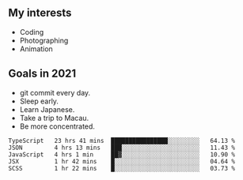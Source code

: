 ## My interests

- Coding
- Photographing
- Animation

## Goals in 2021

- git commit every day.
- Sleep early.
- Learn Japanese.
- Take a trip to Macau.
- Be more concentrated.

<!--START_SECTION:waka-->
```text
TypeScript   23 hrs 41 mins  ████████████████░░░░░░░░░   64.13 % 
JSON         4 hrs 13 mins   ███░░░░░░░░░░░░░░░░░░░░░░   11.43 % 
JavaScript   4 hrs 1 min     ██▓░░░░░░░░░░░░░░░░░░░░░░   10.90 % 
JSX          1 hr 42 mins    █░░░░░░░░░░░░░░░░░░░░░░░░   04.64 % 
SCSS         1 hr 22 mins    █░░░░░░░░░░░░░░░░░░░░░░░░   03.73 % 
```
<!--END_SECTION:waka-->
